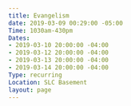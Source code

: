 ```yaml
---
title: Evangelism
date: 2019-03-09 00:29:00 -05:00
Time: 1030am-430pm
Dates:
- 2019-03-10 20:00:00 -04:00
- 2019-03-12 20:00:00 -04:00
- 2019-03-13 20:00:00 -04:00
- 2019-03-14 20:00:00 -04:00
Type: recurring
Location: SLC Basement
layout: page
---
```


